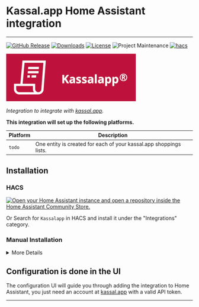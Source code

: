 # Kassal.app Home Assistant integration

--------

[![GitHub Release][releases-shield]][releases]
[![Downloads][download-latest-shield]](Downloads)
[![License][license-shield]](LICENSE)
![Project Maintenance][maintenance-shield]
[![hacs][hacsbadge]][hacs]


![Kassalapp][logo]

_Integration to integrate with [kassal.app][kassalapp]._

**This integration will set up the following platforms.**

Platform | Description
-- | --
`todo` | One entity is created for each of your kassal.app shoppings lists.


## Installation

### HACS

[![Open your Home Assistant instance and open a repository inside the Home Assistant Community Store.](https://my.home-assistant.io/badges/hacs_repository.svg)](https://my.home-assistant.io/redirect/hacs_repository/?owner=bendikrb&repository=ha-kassalapp&category=Integration)

Or
Search for `Kassalapp` in HACS and install it under the "Integrations" category.

### Manual Installation
<details>
<summary>More Details</summary>

* You should take the latest [published release](https://github.com/bendikrb/ha-kassalapp/releases).  
* To install, place the contents of `custom_components` into the `<config directory>/custom_components` folder of your Home Assistant installation.
* Restart Home Assistant
* In the HA UI go to Settings -> Integrations click "+" and search for "Kassalapp"
</details>

## Configuration is done in the UI

The configuration UI will guide you through adding the integration to Home Assistant, you just need an account at [kassal.app](https://kassal.app) with a valid API token. 

***
[kassalapp]: https://kassal.app
[commits-shield]: https://img.shields.io/github/commit-activity/y/bendikrb/ha-kassalapp.svg?style=for-the-badge
[commits]: https://github.com/bendikrb/ha-kassalapp/commits/main
[hacs]: https://github.com/hacs/integration
[hacsbadge]: https://img.shields.io/badge/HACS-Default-41BDF5.svg?style=for-the-badge
[logo]: docs/assets/logo.png
[icon]: docs/assets/icon.png
[license-shield]: https://img.shields.io/github/license/bendikrb/ha-kassalapp.svg?style=for-the-badge
[maintenance-shield]: https://img.shields.io/badge/maintainer-%40bendikrb-blue.svg?style=for-the-badge
[releases-shield]: https://img.shields.io/github/release/bendikrb/ha-kassalapp.svg?style=for-the-badge
[releases]: https://github.com/bendikrb/ha-kassalapp/releases
[download-latest-shield]: https://img.shields.io/github/downloads/bendikrb/ha-kassalapp/latest/total?style=for-the-badge
